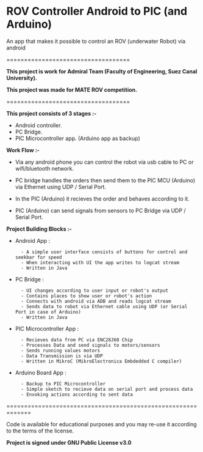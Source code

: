 # ROV Controller Android to PIC (and Arduino)

An app that makes it possible to control an ROV (underwater Robot) via android

===================================

**This project is work for Admiral Team (Faculty of Engineering, Suez Canal University).**

**This project was made for MATE ROV competition.**

===================================

**This project consists of 3 stages :-**

   - Android controller.
   - PC Bridge.
   - PIC Microcontroller app. (Arduino app as backup)

**Work Flow :-**

- Via any android phone you can control the robot via usb cable to PC or wifi/bluetooth network.

- PC bridge handles the orders then send them to the PIC MCU (Arduino) via Ethernet using UDP / Serial Port.

- In the PIC (Arduino) it recieves the order and behaves according to it.

- PIC (Arduino) can send signals from sensors to PC Bridge via UDP / Serial Port.


**Project Building Blocks :-**

- Android App :

        - A simple user interface consists of buttons for control and seekbar for speed
        - When interacting with UI the app writes to logcat stream
        - Written in Java

- PC Bridge :

        - UI changes according to user input or robot's output
        - Contains places to show user or robot's action
        - Connects with android via ADB and reads logcat stream
        - Sends data to robot via Ethernet cable using UDP (or Serial Port in case of Arduino)
        - Written in Java 

- PIC Microcontroller App :

        - Recieves data from PC via ENC28J60 Chip
        - Processes Data and send signals to motors/sensors
        - Sends running values motors
        - Data Transmission is via UDP
        - Written in MikroC (MikroElectronica Embdedded C compiler)
        
- Arduino Board App :

        - Backup to PIC Microcontroller
        - Simple sketch to recieve data on serial port and process data 
        - Envoking actions according to sent data
=============================================================

Code is available for educational purposes and you may re-use it according to the terms of the license.

**Project is signed under GNU Public License v3.0**

